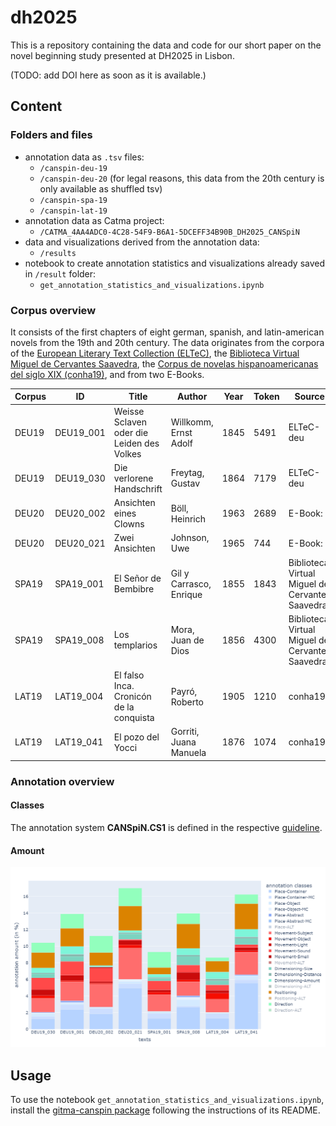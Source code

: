 # dh2025
This is a repository containing the data and code for our short paper on the novel beginning study presented at DH2025 in Lisbon.

(TODO: add DOI here as soon as it is available.)

## Content
### Folders and files
- annotation data as `.tsv` files:
  - `/canspin-deu-19`
  - `/canspin-deu-20` (for legal reasons, this data from the 20th century is only available as shuffled tsv)
  - `/canspin-spa-19`
  - `/canspin-lat-19`
- annotation data as Catma project:
  - `/CATMA_4AA4ADC0-4C28-54F9-B6A1-5DCEFF34B90B_DH2025_CANSpiN`
- data and visualizations derived from the annotation data:
  - `/results`
- notebook to create annotation statistics and visualizations already saved in `/result` folder:
  - `get_annotation_statistics_and_visualizations.ipynb`

### Corpus overview
It consists of the first chapters of eight german, spanish, and latin-american novels from the 19th and 20th century. The data originates from the corpora of the [European Literary Text Collection (ELTeC)](https://github.com/COST-ELTeC), the [Biblioteca Virtual Miguel de Cervantes Saavedra](https://www.cervantesvirtual.com), the [Corpus de novelas hispanoamericanas del siglo XIX (conha19)](https://doi.org/10.5281/zenodo.4766987), and from two E-Books.

| Corpus | ID | Title | Author | Year | Token | Source | Licence |
|--------|----|-------|--------|------|-------|--------|------|
| DEU19 | DEU19_001 | Weisse Sclaven oder die Leiden des Volkes | Willkomm, Ernst Adolf | 1845 | 5491 | ELTeC-deu | Creative Commons Attribution International 4.0 licence (CC BY, https://creativecommons.org/licenses/by/4.0/) |
| DEU19 | DEU19_030 | Die verlorene Handschrift | Freytag, Gustav | 1864 | 7179 | ELTeC-deu | Creative Commons Attribution International 4.0 licence (CC BY, https://creativecommons.org/licenses/by/4.0/) |
| DEU20 | DEU20_002 | Ansichten eines Clowns | Böll, Heinrich | 1963 | 2689 | E-Book: ? | restricted |
| DEU20 | DEU20_021 | Zwei Ansichten | Johnson, Uwe | 1965 | 744 | E-Book: ? | restricted |
| SPA19 | SPA19_001 | El Señor de Bembibre | Gil y Carrasco, Enrique | 1855 | 1843 | Biblioteca Virtual Miguel de Cervantes Saavedra | ? |
| SPA19 | SPA19_008 | Los templarios | Mora, Juan de Dios | 1856 | 4300 | Biblioteca Virtual Miguel de Cervantes Saavedra | ? |
| LAT19 | LAT19_004 | El falso Inca. Cronicón de la conquista | Payró, Roberto | 1905 | 1210 | conha19 | Creative Commons Public Domain Mark 1.0 (http://creativecommons.org/publicdomain/mark/1.0) |
| LAT19 | LAT19_041 | El pozo del Yocci | Gorriti, Juana Manuela | 1876 | 1074 | conha19 | Creative Commons Public Domain Mark 1.0 (http://creativecommons.org/publicdomain/mark/1.0) |

### Annotation overview
#### Classes
The annotation system **CANSpiN.CS1** is defined in the respective [guideline](https://doi.org/10.5281/zenodo.10437030).

#### Amount
![annotation_overview](results/annotation_amounts_in_chapters.png)

## Usage
To use the notebook `get_annotation_statistics_and_visualizations.ipynb`, install the [gitma-canspin package](https://github.com/CANSpiNproject/gitma-canspin) following the instructions of its README.
